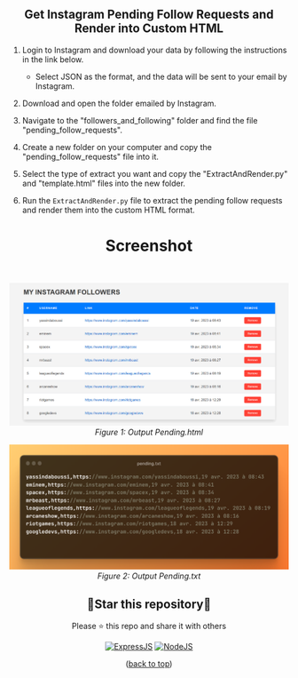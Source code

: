 <div id="top"></div>
<h2 align="center" >Get Instagram Pending Follow Requests and Render into Custom HTML</h2>

1. Login to Instagram and download your data by following the instructions in the link below. 
   - Select JSON as the format, and the data will be sent to your email by Instagram.
   
2. Download and open the folder emailed by Instagram.
   
3. Navigate to the "followers_and_following" folder and find the file "pending_follow_requests".
   
4. Create a new folder on your computer and copy the "pending_follow_requests" file into it.
   
5. Select the type of extract you want and copy the "ExtractAndRender.py" and "template.html" files into the new folder.
   
6. Run the `ExtractAndRender.py` file to extract the pending follow requests and render them into the custom HTML format.

<h1 align="center"> Screenshot </h1>
<br/>


<p align="center">
    <img src="2.png" width="550px" alt="Screenshot 1" />
    <br />
    <em>Figure 1: Output Pending.html </em>
</p>

<p align="center">
    <img src="1.png" width="550px" alt="Screenshot 2" />
    <br />
    <em>Figure 2: Output Pending.txt </em>
</p>

<div align=center>

<h2>🌟Star this repository🌟</h2>

Please ⭐️ this repo and share it with others

[![ExpressJS](https://img.shields.io/badge/Python-orange.svg)](https://www.python.org)
[![NodeJS](https://img.shields.io/badge/Html-brightgreen.svg)](https://nodejs.org)

</div>


<p align="center">(<a href="#top">back to top</a>)</p>

